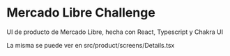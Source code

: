 # Mercado Libre Challenge

UI de producto de Mercado Libre, hecha con React, Typescript y Chakra UI

La misma se puede ver en src/product/screens/Details.tsx
